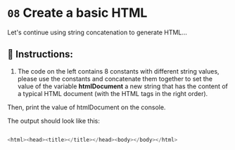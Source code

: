 # `08` Create a basic HTML

Let's continue using string concatenation to generate HTML...




## 📝 Instructions:

1. The code on the left contains 8 constants with different string values, please use
the constants and concatenate them together to set the value of the variable **htmlDocument**
a new string that has the content of a typical HTML document (with the HTML tags in the
right order).

Then, print the value of htmlDocument on the console.

The output should look like this:

```js

<html><head><title></title></head><body></body></html>
```


